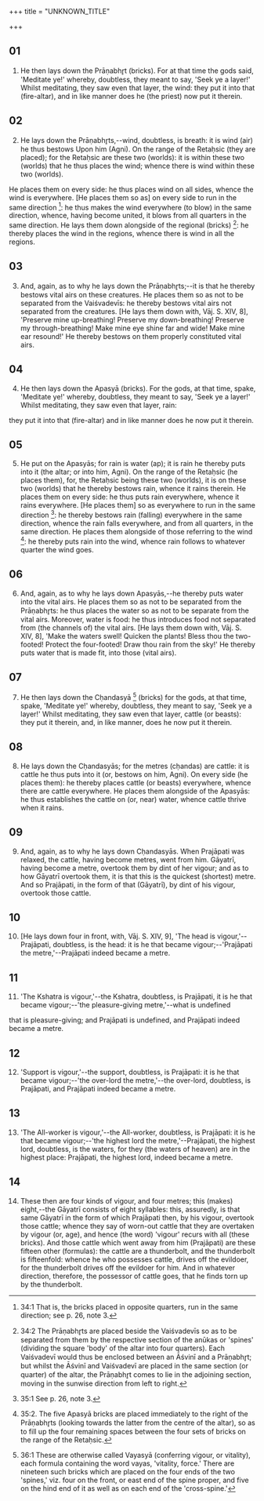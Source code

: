 +++
title = "UNKNOWN_TITLE"

+++


## 01
1. He then lays down the Prāṇabhr̥t (bricks). For at that time the gods said, 'Meditate ye!' whereby, doubtless, they meant to say, 'Seek ye a layer!' Whilst meditating, they saw even that layer, the wind: they put it into that (fire-altar), and in like manner does he (the priest) now put it therein.

## 02
2. He lays down the Prāṇabhr̥ts,--wind, doubtless, is breath: it is wind (air) he thus bestows Upon him (Agni). On the range of the Retaḥsic (they are placed); for the Retaḥsic are these two (worlds): it is within these two (worlds) that he thus places the wind; whence there is wind within these two (worlds).

 He places them on every side: he thus places wind on all sides, whence the wind is everywhere. [He places them so as] on every side to run in the same direction [^fn_87]: he thus makes the wind everywhere (to blow) in the same direction, whence, having become united, it blows from all quarters in the same direction. He lays them down alongside of the regional (bricks) [^fn_88]: he thereby places the wind in the regions, whence there is wind in all the regions.

[^fn_87]: 34:1 That is, the bricks placed in opposite quarters, run in the same direction; see p. 26, note 3.

[^fn_88]: 34:2 The Prāṇabhr̥ts are placed beside the Vaiśvadevīs so as to be separated from them by the respective section of the anūkas or 'spines' (dividing the square 'body' of the altar into four quarters). Each Vaiśvadevī would thus be enclosed between an Āśvinī and a Prāṇabhr̥t; but whilst the Āśvinī and Vaiśvadevī are placed in the same section (or quarter) of the altar, the Prāṇabhr̥t comes to lie in the adjoining section, moving in the sunwise direction from left to right.

## 03
3. And, again, as to why he lays down the Prāṇabhr̥ts;--it is that he thereby bestows vital airs on these creatures. He places them so as not to be separated from the Vaiśvadevīs: he thereby bestows vital airs not separated from the creatures. [He lays them down with, Vāj. S. XIV, 8], 'Preserve mine up-breathing! Preserve my down-breathing! Preserve my through-breathing! Make mine eye shine far and wide! Make mine ear resound!' He thereby bestows on them properly constituted vital airs.

## 04
4. He then lays down the Apasyā (bricks). For the gods, at that time, spake, 'Meditate ye!' whereby, doubtless, they meant to say, 'Seek ye a layer!' Whilst meditating, they saw even that layer, rain:

they put it into that (fire-altar) and in like manner does he now put it therein.

## 05
5. He put on the Apasyās; for rain is water (ap); it is rain he thereby puts into it (the altar; or into him, Agni). On the range of the Retaḥsic (he places them), for, the Retaḥsic being these two (worlds), it is on these two (worlds) that he thereby bestows rain, whence it rains therein. He places them on every side: he thus puts rain everywhere, whence it rains everywhere. [He places them] so as everywhere to run in the same direction [^fn_89]: he thereby bestows rain (falling) everywhere in the same direction, whence the rain falls everywhere, and from all quarters, in the same direction. He places them alongside of those referring to the wind [^fn_90]: he thereby puts rain into the wind, whence rain follows to whatever quarter the wind goes.

[^fn_89]: 35:1 See p. 26, note 3.

[^fn_90]: 35:2. The five Apasyā bricks are placed immediately to the right of the Prāṇabhr̥ts (looking towards the latter from the centre of the altar), so as to fill up the four remaining spaces between the four sets of bricks on the range of the Retaḥsic.

## 06
6. And, again, as to why he lays down Apasyās,--he thereby puts water into the vital airs. He places them so as not to be separated from the Prāṇabhr̥ts: he thus places the water so as not to be separate from the vital airs. Moreover, water is food: he thus introduces food not separated from (the channels of) the vital airs. [He lays them down with, Vāj. S. XIV, 8], 'Make the waters swell! Quicken the plants! Bless thou the two-footed! Protect the four-footed! Draw thou rain from the sky!' He thereby puts water that is made fit, into those (vital airs).

## 07
7. He then lays down the Cḥandasyā [^fn_91] (bricks) for the gods, at that time, spake, 'Meditate ye!' whereby, doubtless, they meant to say, 'Seek ye a layer!' Whilst meditating, they saw even that layer, cattle (or beasts): they put it therein, and, in like manner, does he now put it therein.

[^fn_91]: 36:1 These are otherwise called Vayasyā (conferring vigour, or vitality), each formula containing the word vayas, 'vitality, force.' There are nineteen such bricks which are placed on the four ends of the two 'spines,' viz. four on the front, or east end of the spine proper, and five on the hind end of it as well as on each end of the 'cross-spine.'

## 08
8. He lays down the Cḥandasyās; for the metres (cḥandas) are cattle: it is cattle he thus puts into it (or, bestows on him, Agni). On every side (he places them): he thereby places cattle (or beasts) everywhere, whence there are cattle everywhere. He places them alongside of the Apasyās: he thus establishes the cattle on (or, near) water, whence cattle thrive when it rains.

## 09
9. And, again, as to why he lays down Cḥandasyās. When Prajāpati was relaxed, the cattle, having become metres, went from him. Gāyatrī, having become a metre, overtook them by dint of her vigour; and as to how Gāyatrī overtook them, it is that this is the quickest (shortest) metre. And so Prajāpati, in the form of that (Gāyatrī), by dint of his vigour, overtook those cattle.

## 10
10. [He lays down four in front, with, Vāj. S. XIV, 9], 'The head is vigour,'--Prajāpati, doubtless, is the head: it is he that became vigour;--'Prajāpati the metre,'--Prajāpati indeed became a metre.

## 11
11. 'The Kshatra is vigour,'--the Kshatra, doubtless, is Prajāpati, it is he that became vigour;--'the pleasure-giving metre,'--what is undefined

that is pleasure-giving; and Prajāpati is undefined, and Prajāpati indeed became a metre.

## 12
12. 'Support is vigour,'--the support, doubtless, is Prajāpati: it is he that became vigour;--'the over-lord the metre,'--the over-lord, doubtless, is Prajāpati, and Prajāpati indeed became a metre.

## 13
13. 'The All-worker is vigour,'--the All-worker, doubtless, is Prajāpati: it is he that became vigour;--'the highest lord the metre,'--Prajāpati, the highest lord, doubtless, is the waters, for they (the waters of heaven) are in the highest place: Prajāpati, the highest lord, indeed became a metre.

## 14
14. These then are four kinds of vigour, and four metres; this (makes) eight,--the Gāyatrī consists of eight syllables: this, assuredly, is that same Gāyatrī in the form of which Prajāpati then, by his vigour, overtook those cattle; whence they say of worn-out cattle that they are overtaken by vigour (or, age), and hence (the word) 'vigour' recurs with all (these bricks). And those cattle which went away from him (Prajāpati) are these fifteen other (formulas): the cattle are a thunderbolt, and the thunderbolt is fifteenfold: whence he who possesses cattle, drives off the evildoer, for the thunderbolt drives off the evildoer for him. And in whatever direction, therefore, the possessor of cattle goes, that he finds torn up by the thunderbolt.

